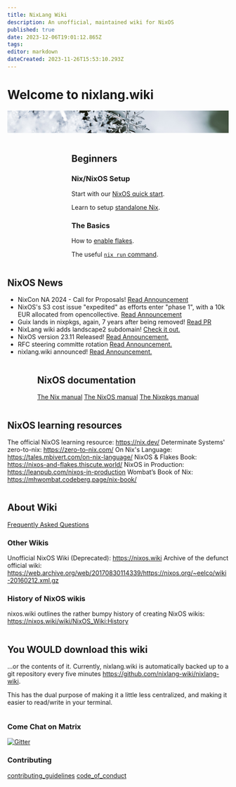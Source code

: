 ```yaml
---
title: NixLang Wiki
description: An unofficial, maintained wiki for NixOS
published: true
date: 2023-12-06T19:01:12.865Z
tags: 
editor: markdown
dateCreated: 2023-11-26T15:53:10.293Z
---
```


# Welcome to nixlang.wiki
![nixlang-header-crop2.jpg](/nixlang-header-crop2.jpg)

<div style="display: flex; flex-wrap: wrap; justify-content: space-evenly; align-items: flex-start; flex-grow: 4;">


<div class="landing-item">
  
## Beginners
### Nix/NixOS Setup

Start with our [NixOS quick start](/nixos/Quick_Start).

Learn to setup [standalone Nix](/nix/Setup).
  
  
### The Basics
  
How to [enable flakes](/nix/experimental_features).
  
The useful [`nix run` command](/nix/nix_run).
  
</div>
  
<div id="nix-news" class="landing-item">

## NixOS News
   
- NixCon NA 2024 - Call for Proposals! [Read Announcement](https://discourse.nixos.org/t/nixcon-na-2024-call-for-proposals/36491)
- NixOS's S3 cost issue "expedited" as efforts enter "phase 1", with a 10k EUR allocated from opencollective. [Read Announcement](https://discourse.nixos.org/t/nixos-s3-long-term-resolution-phase-1/36493)
- Guix lands in nixpkgs, again, 7 years after being removed! [Read PR](https://github.com/NixOS/nixpkgs/pull/264331)
- NixLang wiki adds landscape2 subdomain! [Check it out.](https://landscape.nixlang.wiki/)
- NixOS version 23.11 Released! [Read Announcement.](https://discourse.nixos.org/t/nixos-23-11-released/36210)
- RFC steering committe rotation [Read Announcement.](https://discourse.nixos.org/t/rfc-steering-committee-rotation-2023-24)
- nixlang.wiki announced! [Read Announcement.](https://discourse.nixos.org/t/announcing-nixlang-wiki)
  
</div>
  
<div class="landing-item">
  
## NixOS documentation
[The Nix manual](https://nixos.org/manual/nix/stable/)
[The NixOS manual](https://nixos.org/manual/nixos/stable/)
[The Nixpkgs manual](https://nixos.org/manual/nixpkgs/stable/)
  
</div>

<div class="landing-item">
  
## NixOS learning resources

The official NixOS learning resource: https://nix.dev/
Determinate Systems' zero-to-nix: https://zero-to-nix.com/
On Nix's Language: https://tales.mbivert.com/on-nix-language/
NixOS & Flakes Book: https://nixos-and-flakes.thiscute.world/
NixOS in Production: https://leanpub.com/nixos-in-production
Wombat’s Book of Nix: https://mhwombat.codeberg.page/nix-book/
  
</div>

<div class="landing-item">
  
## About Wiki
  
[Frequently Asked Questions](/faq)
  
### Other Wikis
Unofficial NixOS Wiki (Deprecated): https://nixos.wiki
Archive of the defunct official wiki: https://web.archive.org/web/20170830114339/https://nixos.org/~eelco/wiki-20160212.xml.gz

### History of NixOS wikis
nixos.wiki outlines the rather bumpy history of creating NixOS wikis: https://nixos.wiki/wiki/NixOS_Wiki:History
  
</div>

<div class="landing-item">

## You WOULD download this wiki
...or the contents of it. Currently, nixlang.wiki is automatically backed up to a git repository every five minutes https://github.com/nixlang-wiki/nixlang-wiki.

This has the dual purpose of making it a little less centralized, and making it easier to read/write in your terminal.

</div>
  
</div>
  
### Come Chat on Matrix

<a href="https://matrix.to/#/#nixlangwiki:gitter.im"><img alt="Gitter" src="https://img.shields.io/gitter/room/eza-community/eza?logo=element&link=https%3A%2F%2Fapp.gitter.im%2F%23%2Froom%2F%23eza%3Agitter.im&link=Gitter%20matrix%20room%20for%20Eza" width=200></a>

### Contributing
[contributing_guidelines](/meta/contributing_guidelines)
[code_of_conduct](/meta/code_of_conduct)